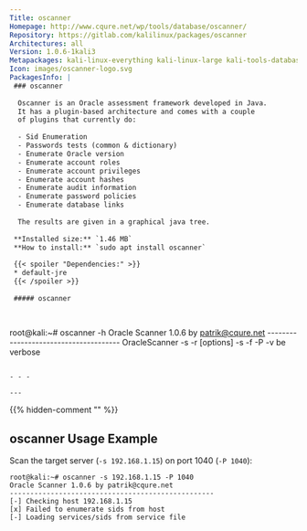 ```yaml
---
Title: oscanner
Homepage: http://www.cqure.net/wp/tools/database/oscanner/
Repository: https://gitlab.com/kalilinux/packages/oscanner
Architectures: all
Version: 1.0.6-1kali3
Metapackages: kali-linux-everything kali-linux-large kali-tools-database kali-tools-web 
Icon: images/oscanner-logo.svg
PackagesInfo: |
 ### oscanner
 
  Oscanner is an Oracle assessment framework developed in Java.
  It has a plugin-based architecture and comes with a couple
  of plugins that currently do:
   
  - Sid Enumeration
  - Passwords tests (common & dictionary)
  - Enumerate Oracle version
  - Enumerate account roles
  - Enumerate account privileges
  - Enumerate account hashes
  - Enumerate audit information
  - Enumerate password policies
  - Enumerate database links
   
  The results are given in a graphical java tree.
 
 **Installed size:** `1.46 MB`  
 **How to install:** `sudo apt install oscanner`  
 
 {{< spoiler "Dependencies:" >}}
 * default-jre
 {{< /spoiler >}}
 
 ##### oscanner
 
 
 ```
 root@kali:~# oscanner -h
 	Oracle Scanner 1.0.6 by patrik@cqure.net
 	--------------------------------------
 	OracleScanner -s <ip> -r <repfile> [options]
 		-s	<servername>
 		-f	<serverlist>
 		-P	<portnr>
 		-v	be verbose
 
 ```
 
 - - -
 
---
```

{{% hidden-comment "<!--Do not edit anything above this line-->" %}}

## oscanner Usage Example

Scan the target server (`-s 192.168.1.15`) on port 1040 (`-P 1040`):

```
root@kali:~# oscanner -s 192.168.1.15 -P 1040
Oracle Scanner 1.0.6 by patrik@cqure.net
--------------------------------------------------
[-] Checking host 192.168.1.15
[x] Failed to enumerate sids from host
[-] Loading services/sids from service file
```
